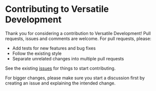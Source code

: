 # Contributing to Versatile Development

Thank you for considering a contribution to Versatile Development! Pull requests, issues and comments are welcome. For pull requests, please:

* Add tests for new features and bug fixes
* Follow the existing style
* Separate unrelated changes into multiple pull requests

See the existing [issues](https://trello.com/b/j08mhCbw/versatile-development) for things to start contributing.

For bigger changes, please make sure you start a discussion first by creating an issue and explaining the intended change.